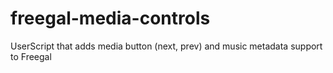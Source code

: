 # freegal-media-controls
UserScript that adds media button (next, prev) and music metadata support to Freegal
